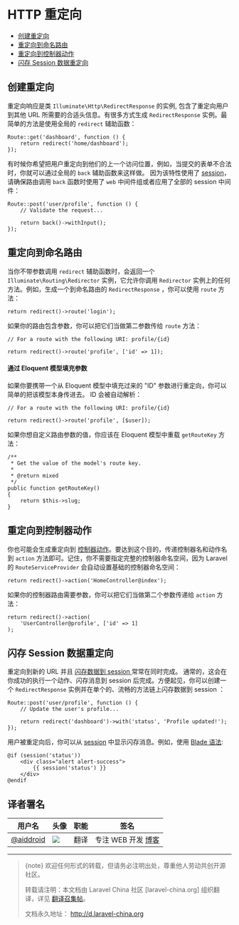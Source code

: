 # HTTP 重定向

- [创建重定向](#creating-redirects)
- [重定向到命名路由](#redirecting-named-routes)
- [重定向到控制器动作](#redirecting-controller-actions)
- [闪存 Session 数据重定向](#redirecting-with-flashed-session-data)

<a name="creating-redirects"></a>
## 创建重定向

重定向响应是类 `Illuminate\Http\RedirectResponse` 的实例, 包含了重定向用户到其他 URL 所需要的合适头信息。有很多方式生成 `RedirectResponse` 实例。最简单的方法是使用全局的 `redirect` 辅助函数：

    Route::get('dashboard', function () {
        return redirect('home/dashboard');
    });

有时候你希望把用户重定向到他们的上一个访问位置，例如，当提交的表单不合法时，你就可以通过全局的 `back` 辅助函数来这样做。 因为该特性使用了 [session](/docs/{{version}}/session)，请确保路由调用 `back` 函数时使用了 `web` 中间件组或者应用了全部的 session 中间件：

    Route::post('user/profile', function () {
        // Validate the request...

        return back()->withInput();
    });

<a name="redirecting-named-routes"></a>
## 重定向到命名路由

当你不带参数调用 `redirect` 辅助函数时，会返回一个 `Illuminate\Routing\Redirector` 实例，它允许你调用 `Redirector` 实例上的任何方法。例如，生成一个到命名路由的 `RedirectResponse` ，你可以使用 `route` 方法：

    return redirect()->route('login');

如果你的路由包含参数，你可以把它们当做第二参数传给 `route` 方法：

    // For a route with the following URI: profile/{id}

    return redirect()->route('profile', ['id' => 1]);

#### 通过 Eloquent 模型填充参数

如果你要携带一个从 Eloquent 模型中填充过来的 "ID" 参数进行重定向，你可以简单的把该模型本身传进去。 ID 会被自动解析：

    // For a route with the following URI: profile/{id}

    return redirect()->route('profile', [$user]);

如果你想自定义路由参数的值，你应该在 Eloquent 模型中重载 `getRouteKey` 方法：

    /**
     * Get the value of the model's route key.
     *
     * @return mixed
     */
    public function getRouteKey()
    {
        return $this->slug;
    }

<a name="redirecting-controller-actions"></a>
## 重定向到控制器动作

你也可能会生成重定向到 [控制器动作](/docs/{{version}}/controllers)。要达到这个目的，传递控制器名和动作名到 `action` 方法即可。记住，你不需要指定完整的控制器命名空间，因为 Laravel 的 `RouteServiceProvider` 会自动设置基础的控制器命名空间：

    return redirect()->action('HomeController@index');

如果你的控制器路由需要参数，你可以把它们当做第二个参数传递给 `action` 方法：

    return redirect()->action(
        'UserController@profile', ['id' => 1]
    );

<a name="redirecting-with-flashed-session-data"></a>
## 闪存 Session 数据重定向

重定向到新的 URL 并且 [闪存数据到 session ](/docs/{{version}}/session#flash-data) 常常在同时完成。 通常的，这会在你成功的执行一个动作、闪存消息到 session 后完成。方便起见，你可以创建一个 `RedirectResponse` 实例并在单个的、流畅的方法链上闪存数据到 session ：

    Route::post('user/profile', function () {
        // Update the user's profile...

        return redirect('dashboard')->with('status', 'Profile updated!');
    });

用户被重定向后，你可以从 [session](/docs/{{version}}/session) 中显示闪存消息。例如，使用 [Blade 语法](/docs/{{version}}/blade):

    @if (session('status'))
        <div class="alert alert-success">
            {{ session('status') }}
        </div>
    @endif

## 译者署名
| 用户名 | 头像 | 职能 | 签名 |
|---|---|---|---|
| [@aiddroid](https://weibo.com/aiddroid) | <img class="avatar-66 rm-style" src="https://avatars2.githubusercontent.com/u/3241146?v=3&s=100">  |  翻译  | 专注 WEB 开发 [博客](https://aiddroid.com) |


--- 

> {note} 欢迎任何形式的转载，但请务必注明出处，尊重他人劳动共创开源社区。
> 
> 转载请注明：本文档由 Laravel China 社区 [laravel-china.org] 组织翻译，详见 [翻译召集帖](https://laravel-china.org/topics/2752/laravel-53-document-translation-completed)。
> 
> 文档永久地址： http://d.laravel-china.org